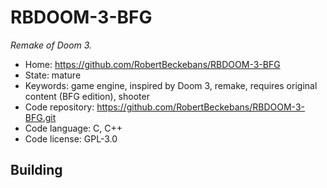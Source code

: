 # RBDOOM-3-BFG

_Remake of Doom 3._

- Home: https://github.com/RobertBeckebans/RBDOOM-3-BFG
- State: mature
- Keywords: game engine, inspired by Doom 3, remake, requires original content (BFG edition), shooter
- Code repository: https://github.com/RobertBeckebans/RBDOOM-3-BFG.git
- Code language: C, C++
- Code license: GPL-3.0

## Building
